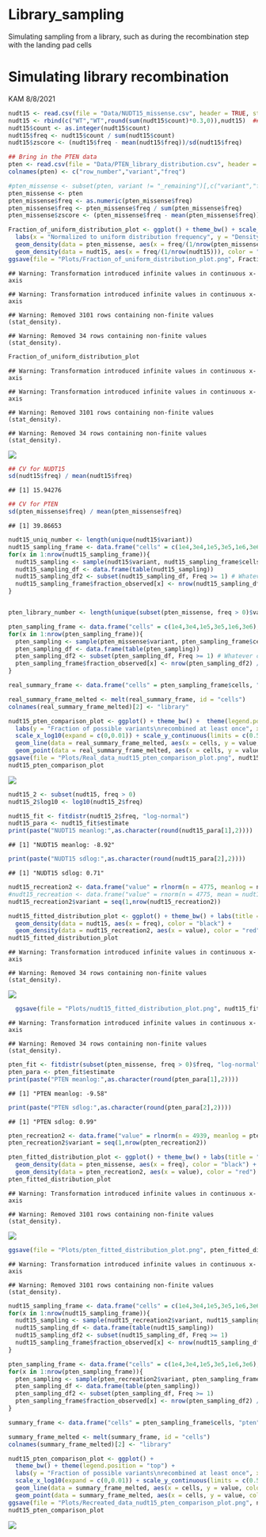 # Library_sampling
Simulating sampling from a library, such as during the recombination step with the landing pad cells


Simulating library recombination
================
KAM
8/8/2021

``` r
nudt15 <- read.csv(file = "Data/NUDT15_missense.csv", header = TRUE, stringsAsFactors = FALSE)
nudt15 <- rbind(c("WT","WT",round(sum(nudt15$count)*0.3,0)),nudt15)  ## Because there were about 25% WTs
nudt15$count <- as.integer(nudt15$count)
nudt15$freq <- nudt15$count / sum(nudt15$count)
nudt15$zscore <- (nudt15$freq - mean(nudt15$freq))/sd(nudt15$freq)

## Bring in the PTEN data
pten <- read.csv(file = "Data/PTEN_library_distribution.csv", header = TRUE, stringsAsFactors = TRUE)
colnames(pten) <- c("row_number","variant","freq")

#pten_missense <- subset(pten, variant != "_remaining")[,c("variant","freq")]
pten_missense <- pten
pten_missense$freq <- as.numeric(pten_missense$freq)
pten_missense$freq <- pten_missense$freq / sum(pten_missense$freq)
pten_missense$zscore <- (pten_missense$freq - mean(pten_missense$freq))/sd(pten_missense$freq)

Fraction_of_uniform_distribution_plot <- ggplot() + theme_bw() + scale_x_log10() +
  labs(x = "Normalized to uniform distribution frequency", y = "Density", title = "Black is PTEN, red is NUDT15") +
  geom_density(data = pten_missense, aes(x = freq/(1/nrow(pten_missense)))) + 
  geom_density(data = nudt15, aes(x = freq/(1/nrow(nudt15))), color = "red") 
ggsave(file = "Plots/Fraction_of_uniform_distribution_plot.png", Fraction_of_uniform_distribution_plot, height = 3, width = 4)
```

    ## Warning: Transformation introduced infinite values in continuous x-axis

    ## Warning: Transformation introduced infinite values in continuous x-axis

    ## Warning: Removed 3101 rows containing non-finite values (stat_density).

    ## Warning: Removed 34 rows containing non-finite values (stat_density).

``` r
Fraction_of_uniform_distribution_plot
```

    ## Warning: Transformation introduced infinite values in continuous x-axis

    ## Warning: Transformation introduced infinite values in continuous x-axis

    ## Warning: Removed 3101 rows containing non-finite values (stat_density).

    ## Warning: Removed 34 rows containing non-finite values (stat_density).

![](Simulating_library_sampling_files/figure-gfm/Imporating%20the%20NUDT15%20and%20PTEN%20library%20Illumina%20data%20and%20getting%20a%20z-score-1.png)<!-- -->

``` r
## CV for NUDT15
sd(nudt15$freq) / mean(nudt15$freq)
```

    ## [1] 15.94276

``` r
## CV for PTEN
sd(pten_missense$freq) / mean(pten_missense$freq)
```

    ## [1] 39.86653

``` r
nudt15_uniq_number <- length(unique(nudt15$variant))
nudt15_sampling_frame <- data.frame("cells" = c(1e4,3e4,1e5,3e5,1e6,3e6), "fraction_observed" = 0)
for(x in 1:nrow(nudt15_sampling_frame)){
  nudt15_sampling <- sample(nudt15$variant, nudt15_sampling_frame$cells[x], prob = nudt15$freq, replace = T)
  nudt15_sampling_df <- data.frame(table(nudt15_sampling))
  nudt15_sampling_df2 <- subset(nudt15_sampling_df, Freq >= 1) # Whatever cutoff you want to use
  nudt15_sampling_frame$fraction_observed[x] <- nrow(nudt15_sampling_df2) / nudt15_uniq_number
}


pten_library_number <- length(unique(subset(pten_missense, freq > 0)$variant))

pten_sampling_frame <- data.frame("cells" = c(1e4,3e4,1e5,3e5,1e6,3e6), "fraction_observed" = 0)
for(x in 1:nrow(pten_sampling_frame)){
  pten_sampling <- sample(pten_missense$variant, pten_sampling_frame$cells[x], prob = pten_missense$freq, replace = T)
  pten_sampling_df <- data.frame(table(pten_sampling))
  pten_sampling_df2 <- subset(pten_sampling_df, Freq >= 1) # Whatever cutoff you want to use
  pten_sampling_frame$fraction_observed[x] <- nrow(pten_sampling_df2) / pten_library_number
}

real_summary_frame <- data.frame("cells" = pten_sampling_frame$cells, "pten" = pten_sampling_frame$fraction_observed, "nudt15" = nudt15_sampling_frame$fraction_observed)

real_summary_frame_melted <- melt(real_summary_frame, id = "cells")
colnames(real_summary_frame_melted)[2] <- "library"

nudt15_pten_comparison_plot <- ggplot() + theme_bw() +  theme(legend.position = "top") +
  labs(y = "Fraction of possible variants\nrecombined at least once", x = "Number of cells recombined") +
  scale_x_log10(expand = c(0,0.01)) + scale_y_continuous(limits = c(0.5,1), expand = c(0,0.01)) + scale_colour_manual(values = c("black", "red")) +
  geom_line(data = real_summary_frame_melted, aes(x = cells, y = value, color = library)) +
  geom_point(data = real_summary_frame_melted, aes(x = cells, y = value, color = library))
ggsave(file = "Plots/Real_data_nudt15_pten_comparison_plot.png", nudt15_pten_comparison_plot, height = 3, width = 4)
nudt15_pten_comparison_plot
```

![](Simulating_library_sampling_files/figure-gfm/Simulating%20sampling%20the%20library%20from%20the%20real%20plasmid%20Illumina%20data-1.png)<!-- -->

``` r
nudt15_2 <- subset(nudt15, freq > 0)
nudt15_2$log10 <- log10(nudt15_2$freq)

nudt15_fit <- fitdistr(nudt15_2$freq, "log-normal")
nudt15_para <- nudt15_fit$estimate
print(paste("NUDT15 meanlog:",as.character(round(nudt15_para[1],2))))
```

    ## [1] "NUDT15 meanlog: -8.92"

``` r
print(paste("NUDT15 sdlog:",as.character(round(nudt15_para[2],2))))
```

    ## [1] "NUDT15 sdlog: 0.71"

``` r
nudt15_recreation2 <- data.frame("value" = rlnorm(n = 4775, meanlog = nudt15_para[1], sdlog = nudt15_para[2]))
#nudt15_recreation <- data.frame("value" = rnorm(n = 4775, mean = nudt15_para[1], sd = nudt15_para[2]))
nudt15_recreation2$variant = seq(1,nrow(nudt15_recreation2))

nudt15_fitted_distribution_plot <- ggplot() + theme_bw() + labs(title = "NUDT15: Black in real, Red is recreated") + scale_x_log10() +
  geom_density(data = nudt15, aes(x = freq), color = "black") +
  geom_density(data = nudt15_recreation2, aes(x = value), color = "red")
nudt15_fitted_distribution_plot
```

    ## Warning: Transformation introduced infinite values in continuous x-axis

    ## Warning: Removed 34 rows containing non-finite values (stat_density).

![](Simulating_library_sampling_files/figure-gfm/Trying%20to%20recreate%20the%20distribution%20using%20a%20log-normal%20approximation-1.png)<!-- -->

``` r
  ggsave(file = "Plots/nudt15_fitted_distribution_plot.png", nudt15_fitted_distribution_plot, height = 3, width = 4)
```

    ## Warning: Transformation introduced infinite values in continuous x-axis

    ## Warning: Removed 34 rows containing non-finite values (stat_density).

``` r
pten_fit <- fitdistr(subset(pten_missense, freq > 0)$freq, "log-normal")
pten_para <- pten_fit$estimate
print(paste("PTEN meanlog:",as.character(round(pten_para[1],2))))
```

    ## [1] "PTEN meanlog: -9.58"

``` r
print(paste("PTEN sdlog:",as.character(round(pten_para[2],2))))
```

    ## [1] "PTEN sdlog: 0.99"

``` r
pten_recreation2 <- data.frame("value" = rlnorm(n = 4939, meanlog = pten_para[1], sdlog = pten_para[2]))
pten_recreation2$variant = seq(1,nrow(pten_recreation2))

pten_fitted_distribution_plot <- ggplot() + theme_bw() + labs(title = "PTEN: Black in real, Red is recreated") + scale_x_log10() +
  geom_density(data = pten_missense, aes(x = freq), color = "black") +
  geom_density(data = pten_recreation2, aes(x = value), color = "red")
pten_fitted_distribution_plot
```

    ## Warning: Transformation introduced infinite values in continuous x-axis

    ## Warning: Removed 3101 rows containing non-finite values (stat_density).

![](Simulating_library_sampling_files/figure-gfm/Trying%20to%20recreate%20the%20distribution%20using%20a%20log-normal%20approximation-2.png)<!-- -->

``` r
ggsave(file = "Plots/pten_fitted_distribution_plot.png", pten_fitted_distribution_plot, height = 3, width = 4)
```

    ## Warning: Transformation introduced infinite values in continuous x-axis

    ## Warning: Removed 3101 rows containing non-finite values (stat_density).

``` r
nudt15_sampling_frame <- data.frame("cells" = c(1e4,3e4,1e5,3e5,1e6,3e6), "fraction_observed" = 0)
for(x in 1:nrow(nudt15_sampling_frame)){
  nudt15_sampling <- sample(nudt15_recreation2$variant, nudt15_sampling_frame$cells[x], prob = nudt15_recreation2$value, replace = T)
  nudt15_sampling_df <- data.frame(table(nudt15_sampling))
  nudt15_sampling_df2 <- subset(nudt15_sampling_df, Freq >= 1)
  nudt15_sampling_frame$fraction_observed[x] <- nrow(nudt15_sampling_df2) / nrow(nudt15_recreation2)
}

pten_sampling_frame <- data.frame("cells" = c(1e4,3e4,1e5,3e5,1e6,3e6), "fraction_observed" = 0)
for(x in 1:nrow(pten_sampling_frame)){
  pten_sampling <- sample(pten_recreation2$variant, pten_sampling_frame$cells[x], prob = pten_recreation2$value, replace = T)
  pten_sampling_df <- data.frame(table(pten_sampling))
  pten_sampling_df2 <- subset(pten_sampling_df, Freq >= 1)
  pten_sampling_frame$fraction_observed[x] <- nrow(pten_sampling_df2) / nrow(pten_recreation2)
}

summary_frame <- data.frame("cells" = pten_sampling_frame$cells, "pten" = pten_sampling_frame$fraction_observed, "nudt15" = nudt15_sampling_frame$fraction_observed)

summary_frame_melted <- melt(summary_frame, id = "cells")
colnames(summary_frame_melted)[2] <- "library"

nudt15_pten_comparison_plot <- ggplot() + 
  theme_bw() + theme(legend.position = "top") +
  labs(y = "Fraction of possible variants\nrecombined at least once", x = "Number of cells recombined") + 
  scale_x_log10(expand = c(0,0.01)) + scale_y_continuous(limits = c(0.5,1), expand = c(0,0.01)) + scale_colour_manual(values = c("black", "red")) +
  geom_line(data = summary_frame_melted, aes(x = cells, y = value, color = library)) +
  geom_point(data = summary_frame_melted, aes(x = cells, y = value, color = library))
ggsave(file = "Plots/Recreated_data_nudt15_pten_comparison_plot.png", nudt15_pten_comparison_plot, height = 3, width = 4)
nudt15_pten_comparison_plot
```

![](Simulating_library_sampling_files/figure-gfm/Simulating%20sampling%20the%20library%20from%20the%20recreation-1.png)<!-- -->
